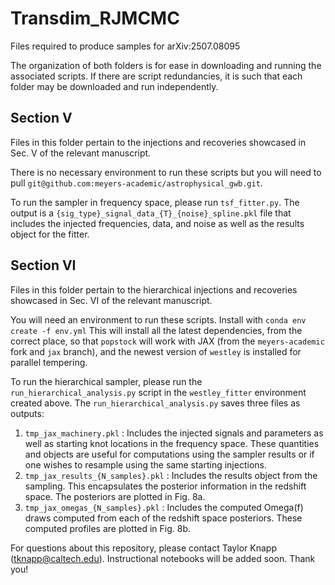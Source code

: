 # Transdim_RJMCMC
Files required to produce samples for arXiv:2507.08095

The organization of both folders is for ease in downloading and running the associated scripts. If there are script redundancies, it is such that each folder may be downloaded and run independently. 

## Section V

Files in this folder pertain to the injections and recoveries showcased in Sec. V of the relevant manuscript. 

There is no necessary environment to run these scripts but you will need to pull `git@github.com:meyers-academic/astrophysical_gwb.git`.

To run the sampler in frequency space, please run `tsf_fitter.py`. The output is a `{sig_type}_signal_data_{T}_{noise}_spline.pkl` file that includes the injected frequencies, data, and noise as well as the results object for the fitter. 

## Section VI

Files in this folder pertain to the hierarchical injections and recoveries showcased in Sec. VI of the relevant manuscript.

You will need an environment to run these scripts. Install with `conda env create -f env.yml` This will install all the latest dependencies, from the correct place, so that `popstock` will work with JAX (from the `meyers-academic` fork and `jax` branch), and the newest version of `westley` is installed for parallel tempering.

To run the hierarchical sampler, please run the `run_hierarchical_analysis.py` script in the `westley_fitter` environment created above. The `run_hierarchical_analysis.py` saves three files as outputs: 
1. `tmp_jax_machinery.pkl` : Includes the injected signals and parameters as well as starting knot locations in the frequency space. These quantities and objects are useful for computations using the sampler results or if one wishes to resample using the same starting injections. 
2. `tmp_jax_results_{N_samples}.pkl` : Includes the results object from the sampling. This encapsulates the posterior information in the redshift space. The posteriors are plotted in Fig. 8a.
3. `tmp_jax_omegas_{N_samples}.pkl` : Includes the computed Omega(f) draws computed from each of the redshift space posteriors. These computed profiles are plotted in Fig. 8b. 


For questions about this repository, please contact Taylor Knapp (tknapp@caltech.edu). Instructional notebooks will be added soon. Thank you!
